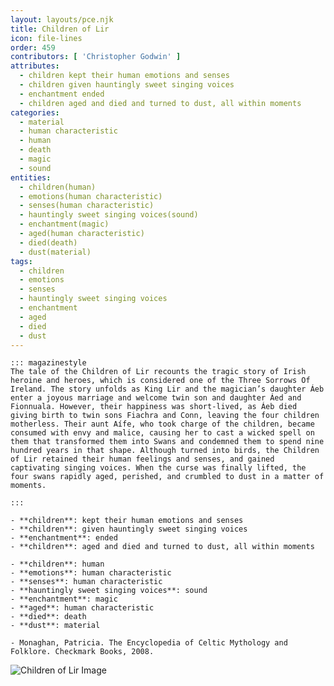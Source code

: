 ```yaml
---
layout: layouts/pce.njk
title: Children of Lir
icon: file-lines
order: 459
contributors: [ 'Christopher Godwin' ]
attributes:
  - children kept their human emotions and senses
  - children given hauntingly sweet singing voices
  - enchantment ended
  - children aged and died and turned to dust, all within moments
categories:
  - material
  - human characteristic
  - human
  - death
  - magic
  - sound
entities:
  - children(human)
  - emotions(human characteristic)
  - senses(human characteristic)
  - hauntingly sweet singing voices(sound)
  - enchantment(magic)
  - aged(human characteristic)
  - died(death)
  - dust(material)
tags:
  - children
  - emotions
  - senses
  - hauntingly sweet singing voices
  - enchantment
  - aged
  - died
  - dust
---
```

``` tab [group1:Info]
::: magazinestyle
The tale of the Children of Lir recounts the tragic story of Irish heroine and heroes, which is considered one of the Three Sorrows Of Ireland. The story unfolds as King Lir and the magician’s daughter Áeb enter a joyous marriage and welcome twin son and daughter Áed and Fionnuala. However, their happiness was short-lived, as Áeb died giving birth to twin sons Fiachra and Conn, leaving the four children motherless. Their aunt Aífe, who took charge of the children, became consumed with envy and malice, causing her to cast a wicked spell on them that transformed them into Swans and condemned them to spend nine hundred years in that shape. Although turned into birds, the Children of Lir retained their human feelings and senses, and gained captivating singing voices. When the curse was finally lifted, the four swans rapidly aged, perished, and crumbled to dust in a matter of moments.

:::
```
``` tab [group1:Attributes]
- **children**: kept their human emotions and senses
- **children**: given hauntingly sweet singing voices
- **enchantment**: ended
- **children**: aged and died and turned to dust, all within moments
```
``` tab [group1:Entities]
- **children**: human
- **emotions**: human characteristic
- **senses**: human characteristic
- **hauntingly sweet singing voices**: sound
- **enchantment**: magic
- **aged**: human characteristic
- **died**: death
- **dust**: material
```
``` tab [group1:Sources]
- Monaghan, Patricia. The Encyclopedia of Celtic Mythology and Folklore. Checkmark Books, 2008.
```
![Children of Lir Image](['https://upload.wikimedia.org/wikipedia/commons/thumb/0/04/John_Duncan_%281924%29_Children_of_Lir.jpg/1200px-John_Duncan_%281924%29_Children_of_Lir.jpg'])
